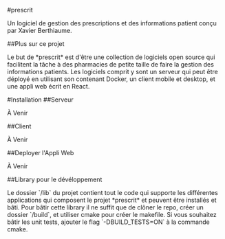 #prescrit
<p>Un logiciel de gestion des prescriptions et des informations patient conçu par Xavier Berthiaume.</p>

##Plus sur ce projet
<p>Le but de *prescrit* est d'être une collection de logiciels open source qui facilitent la tâche à des pharmacies de petite taille de faire la gestion des informations patients.
Les logiciels comprit y sont un serveur qui peut être déployé en utilisant son contenant Docker, un client mobile et desktop, et une appli web écrit en React.</p>

#Installation
##Serveur
<p>À Venir</p>

##Client
<p>À Venir</p>

##Deployer l'Appli Web
<p>À Venir</p>

##Library pour le dévéloppement
<p>Le dossier `/lib` du projet contient tout le code qui supporte les différentes applications qui composent le projet *prescrit* et peuvent être installés et bâti. Pour bâtir cette library
il ne suffit que de clôner le repo, créer un dossier `/build`, et utiliser cmake pour créer le makefile. Si vous souhaitez bâtir les unit tests, ajouter le flag `-DBUILD_TESTS=ON` à la commande cmake.
</p>
